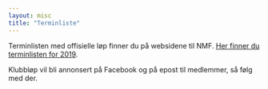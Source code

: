 ```yaml
---
layout: misc
title: "Terminliste"
---
```


Terminlisten med offisielle løp finner du på websidene til NMF. [Her finner du terminlisten for 2019](https://www.nmfsport.no/assets/files/Filer/Greninformasjon/Radiostyrt/2019/terminliste-rsm-2019-05042019.xlsx).

Klubbløp vil bli annonsert på Facebook og på epost til medlemmer, så følg med der. 
